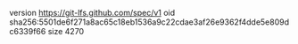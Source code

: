 version https://git-lfs.github.com/spec/v1
oid sha256:5501de6f271a8ac65c18eb1536a9c22cdae3af26e9362f4dde5e809dc6339f66
size 4270
